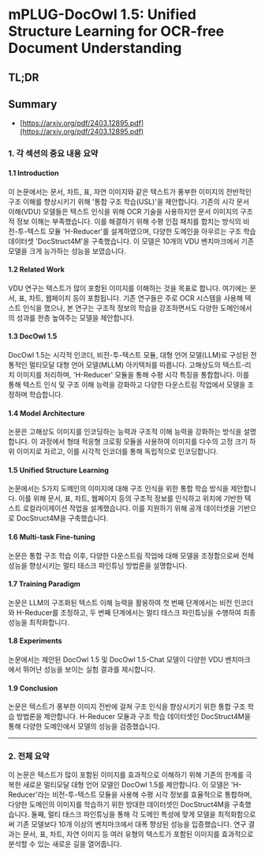 # mPLUG-DocOwl 1.5: Unified Structure Learning for OCR-free Document Understanding
## TL;DR
## Summary
- [https://arxiv.org/pdf/2403.12895.pdf](https://arxiv.org/pdf/2403.12895.pdf)

### 1. 각 섹션의 중요 내용 요약

#### 1.1 Introduction
이 논문에서는 문서, 차트, 표, 자연 이미지와 같은 텍스트가 풍부한 이미지의 전반적인 구조 이해를 향상시키기 위해 '통합 구조 학습(USL)'을 제안합니다. 기존의 시각 문서 이해(VDU) 모델들은 텍스트 인식을 위해 OCR 기술을 사용하지만 문서 이미지의 구조적 정보 이해는 부족했습니다. 이를 해결하기 위해 수평 인접 패치를 합치는 방식의 비전-투-텍스트 모듈 'H-Reducer'를 설계하였으며, 다양한 도메인을 아우르는 구조 학습 데이터셋 'DocStruct4M'을 구축했습니다. 이 모델은 10개의 VDU 벤치마크에서 기존 모델을 크게 능가하는 성능을 보였습니다.

#### 1.2 Related Work
VDU 연구는 텍스트가 많이 포함된 이미지를 이해하는 것을 목표로 합니다. 여기에는 문서, 표, 차트, 웹페이지 등이 포함됩니다. 기존 연구들은 주로 OCR 시스템을 사용해 텍스트 인식을 했으나, 본 연구는 구조적 정보의 학습을 강조하면서도 다양한 도메인에서의 성과를 한층 높여주는 모델을 제안합니다.

#### 1.3 DocOwl 1.5
DocOwl 1.5는 시각적 인코더, 비전-투-텍스트 모듈, 대형 언어 모델(LLM)로 구성된 전통적인 멀티모달 대형 언어 모델(MLLM) 아키텍처를 따릅니다. 고해상도의 텍스트-리치 이미지를 처리하며, 'H-Reducer' 모듈을 통해 수평 시각 특징을 통합합니다. 이를 통해 텍스트 인식 및 구조 이해 능력을 강화하고 다양한 다운스트림 작업에서 모델을 조정하며 학습합니다.

#### 1.4 Model Architecture
논문은 고해상도 이미지를 인코딩하는 능력과 구조적 이해 능력을 강화하는 방식을 설명합니다. 이 과정에서 형태 적응형 크로핑 모듈을 사용하여 이미지를 다수의 고정 크기 하위 이미지로 자르고, 이를 시각적 인코더를 통해 독립적으로 인코딩합니다.

#### 1.5 Unified Structure Learning
논문에서는 5가지 도메인의 이미지에 대해 구조 인식을 위한 통합 학습 방식을 제안합니다. 이를 위해 문서, 표, 차트, 웹페이지 등의 구조적 정보를 인식하고 위치에 기반한 텍스트 로컬라이제이션 작업을 설계했습니다. 이를 지원하기 위해 공개 데이터셋을 기반으로 DocStruct4M을 구축했습니다.

#### 1.6 Multi-task Fine-tuning
논문은 통합 구조 학습 이후, 다양한 다운스트림 작업에 대해 모델을 조정함으로써 전체 성능을 향상시키는 멀티 태스크 파인튜닝 방법론을 설명합니다.

#### 1.7 Training Paradigm
논문은 LLM의 구조화된 텍스트 이해 능력을 활용하여 첫 번째 단계에서는 비전 인코더와 H-Reducer를 조정하고, 두 번째 단계에서는 멀티 태스크 파인튜닝을 수행하여 최종 성능을 최적화합니다.

#### 1.8 Experiments
논문에서는 제안된 DocOwl 1.5 및 DocOwl 1.5-Chat 모델이 다양한 VDU 벤치마크에서 뛰어난 성능을 보이는 실험 결과를 제시합니다.

#### 1.9 Conclusion
논문은 텍스트가 풍부한 이미지 전반에 걸쳐 구조 인식을 향상시키기 위한 통합 구조 학습 방법론을 제안합니다. H-Reducer 모듈과 구조 학습 데이터셋인 DocStruct4M을 통해 다양한 도메인에서 모델의 성능을 검증했습니다.

---

### 2. 전체 요약
이 논문은 텍스트가 많이 포함된 이미지를 효과적으로 이해하기 위해 기존의 한계를 극복한 새로운 멀티모달 대형 언어 모델인 DocOwl 1.5를 제안합니다. 이 모델은 'H-Reducer'라는 비전-투-텍스트 모듈을 사용해 수평 시각 정보를 효율적으로 통합하며, 다양한 도메인의 이미지를 학습하기 위한 방대한 데이터셋인 DocStruct4M을 구축했습니다. 둘째, 멀티 태스크 파인튜닝을 통해 각 도메인 특성에 맞게 모델을 최적화함으로써 기존 모델보다 10개 이상의 벤치마크에서 대폭 향상된 성능을 입증했습니다. 연구 결과는 문서, 표, 차트, 자연 이미지 등 여러 유형의 텍스트가 포함된 이미지를 효과적으로 분석할 수 있는 새로운 길을 열어줍니다.